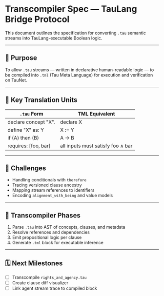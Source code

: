 # Transcompiler Spec — TauLang Bridge Protocol

This document outlines the specification for converting `.tau` semantic streams into TauLang-executable Boolean logic.

---

## 🎯 Purpose

To allow `.tau` streams — written in declarative human-readable logic — to be compiled into `.tml` (Tau Meta Language) for execution and verification on TauNet.

---

## 🧱 Key Translation Units

| `.tau` Form                 | TML Equivalent                         |
|-----------------------------|----------------------------------------|
| declare concept "X".        | declare X                              |
| define "X" as: Y            | X := Y                                 |
| if (A) then (B)             | A → B                                  |
| requires: [foo, bar]        | all inputs must satisfy foo ∧ bar      |

---

## 🧠 Challenges

- Handling conditionals with `therefore`
- Tracing versioned clause ancestry
- Mapping stream references to identifiers
- Encoding `alignment_with_being` and value models

---

## 🔁 Transcompiler Phases

1. Parse `.tau` into AST of concepts, clauses, and metadata
2. Resolve references and dependencies
3. Emit propositional logic per clause
4. Generate `.tml` block for executable inference

---

## 🗓️ Next Milestones

- [ ] Transcompile `rights_and_agency.tau`
- [ ] Create clause diff visualizer
- [ ] Link agent stream trace to compiled block
